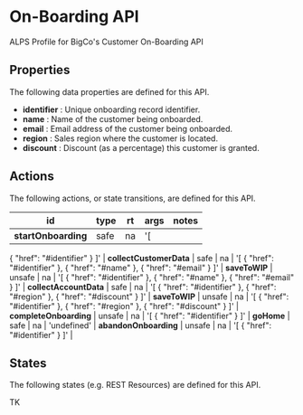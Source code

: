 # On-Boarding API


ALPS Profile for BigCo's Customer On-Boarding API

## Properties


The following data properties are defined for this API.


 - **identifier** : Unique onboarding record identifier.
 - **name** : Name of the customer being onboarded.
 - **email** : Email address of the customer being onboarded.
 - **region** : Sales region where the customer is located.
 - **discount** : Discount (as a percentage) this customer is granted.

## Actions


The following actions, or state transitions, are defined for this API.

id | type | rt | args | notes
--- | --- | --- | --- | ---
**startOnboarding** | safe | na | '[
  {
    "href": "#identifier"
  }
]' | 
**collectCustomerData** | safe | na | '[
  {
    "href": "#identifier"
  },
  {
    "href": "#name"
  },
  {
    "href": "#email"
  }
]' | 
**saveToWIP** | unsafe | na | '[
  {
    "href": "#identifier"
  },
  {
    "href": "#name"
  },
  {
    "href": "#email"
  }
]' | 
**collectAccountData** | safe | na | '[
  {
    "href": "#identifier"
  },
  {
    "href": "#region"
  },
  {
    "href": "#discount"
  }
]' | 
**saveToWIP** | unsafe | na | '[
  {
    "href": "#identifier"
  },
  {
    "href": "#region"
  },
  {
    "href": "#discount"
  }
]' | 
**completeOnboarding** | unsafe | na | '[
  {
    "href": "#identifier"
  }
]' | 
**goHome** | safe | na | 'undefined' | 
**abandonOnboarding** | unsafe | na | '[
  {
    "href": "#identifier"
  }
]' | 

## States


The following states (e.g. REST Resources) are defined for this API.


TK
